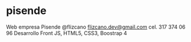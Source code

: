 # pisende
Web empresa Pisende
@flizcano
flizcano.dev@gmail.com
cel. 317 374 06 96
Desarrollo Front
JS, HTML5, CSS3, Boostrap 4
